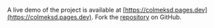 A live demo of the project is available at [https://colmeksd.pages.dev](https://colmeksd.pages.dev).
Fork the [repository](https://github.com/polastimirsa) on GitHub.
